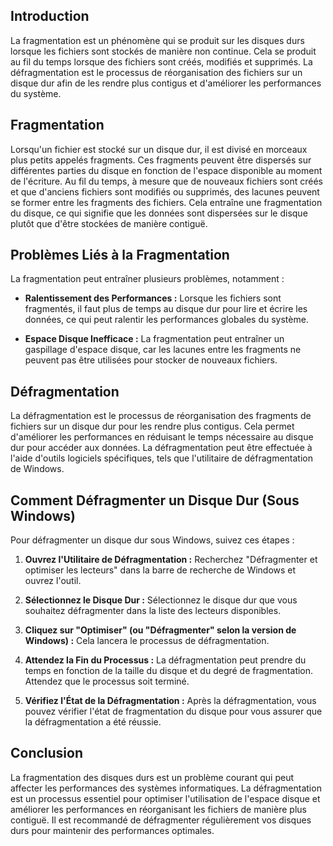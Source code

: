 ## Introduction
La fragmentation est un phénomène qui se produit sur les disques durs lorsque les fichiers sont stockés de manière non continue. Cela se produit au fil du temps lorsque des fichiers sont créés, modifiés et supprimés. La défragmentation est le processus de réorganisation des fichiers sur un disque dur afin de les rendre plus contigus et d'améliorer les performances du système.

## Fragmentation
Lorsqu'un fichier est stocké sur un disque dur, il est divisé en morceaux plus petits appelés fragments. Ces fragments peuvent être dispersés sur différentes parties du disque en fonction de l'espace disponible au moment de l'écriture. Au fil du temps, à mesure que de nouveaux fichiers sont créés et que d'anciens fichiers sont modifiés ou supprimés, des lacunes peuvent se former entre les fragments des fichiers. Cela entraîne une fragmentation du disque, ce qui signifie que les données sont dispersées sur le disque plutôt que d'être stockées de manière contiguë.

## Problèmes Liés à la Fragmentation
La fragmentation peut entraîner plusieurs problèmes, notamment :

- **Ralentissement des Performances :** Lorsque les fichiers sont fragmentés, il faut plus de temps au disque dur pour lire et écrire les données, ce qui peut ralentir les performances globales du système.

- **Espace Disque Inefficace :** La fragmentation peut entraîner un gaspillage d'espace disque, car les lacunes entre les fragments ne peuvent pas être utilisées pour stocker de nouveaux fichiers.

## Défragmentation
La défragmentation est le processus de réorganisation des fragments de fichiers sur un disque dur pour les rendre plus contigus. Cela permet d'améliorer les performances en réduisant le temps nécessaire au disque dur pour accéder aux données. La défragmentation peut être effectuée à l'aide d'outils logiciels spécifiques, tels que l'utilitaire de défragmentation de Windows.

## Comment Défragmenter un Disque Dur (Sous Windows)
Pour défragmenter un disque dur sous Windows, suivez ces étapes :

1. **Ouvrez l'Utilitaire de Défragmentation :** Recherchez "Défragmenter et optimiser les lecteurs" dans la barre de recherche de Windows et ouvrez l'outil.

2. **Sélectionnez le Disque Dur :** Sélectionnez le disque dur que vous souhaitez défragmenter dans la liste des lecteurs disponibles.

3. **Cliquez sur "Optimiser" (ou "Défragmenter" selon la version de Windows) :** Cela lancera le processus de défragmentation.

4. **Attendez la Fin du Processus :** La défragmentation peut prendre du temps en fonction de la taille du disque et du degré de fragmentation. Attendez que le processus soit terminé.

5. **Vérifiez l'État de la Défragmentation :** Après la défragmentation, vous pouvez vérifier l'état de fragmentation du disque pour vous assurer que la défragmentation a été réussie.

## Conclusion
La fragmentation des disques durs est un problème courant qui peut affecter les performances des systèmes informatiques. La défragmentation est un processus essentiel pour optimiser l'utilisation de l'espace disque et améliorer les performances en réorganisant les fichiers de manière plus contiguë. Il est recommandé de défragmenter régulièrement vos disques durs pour maintenir des performances optimales.
